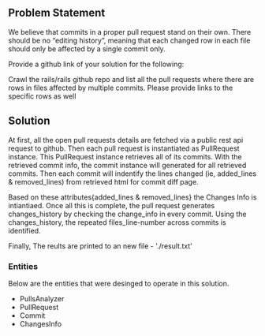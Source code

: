 ## Problem Statement

We believe that commits in a proper pull request stand on their own. There should be no “editing
history”, meaning that each changed row in each file should only be affected by a single commit
only.

Provide a github link of your solution for the following:

Crawl the rails/rails github repo and list all the pull requests where there are rows in files
affected by multiple commits. Please provide links to the specific rows as well


## Solution

At first, all the open pull requests details are fetched via a public rest api request to github. Then each pull request is instantiated as PullRequest instance. This PullRequest instance retrieves all of its commits. With the retrieved commit info, the commit instance will generated for all retrieved commits. Then each commit will indentify the lines changed (ie, added_lines & removed_lines) from retrieved html for commit diff page.

Based on these attributes{added_lines & removed_lines} the Changes Info is intiantiaed. Once all this is complete, the pull request generates changes_history by checking the change_info in every commit. Using the changes_history, the repeated files_line-number across commits is identified.

Finally, The reults are printed to an new file - './result.txt'


### Entities

Below are the entities that were desinged to operate in this solution.

- PullsAnalyzer
- PullRequest
- Commit
- ChangesInfo
